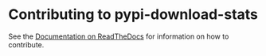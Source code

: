Contributing to pypi-download-stats
===============================

See the [Documentation on ReadTheDocs](http://pypi-download-stats.readthedocs.org/en/master/index.html) for information on how to contribute.
